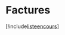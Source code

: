 # Factures

[!include[listeencours](factures.listeencours.autogen.md)]



















































































































